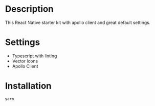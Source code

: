# Description
 This React Native starter kit with apollo client and great default settings.

# Settings
* Typescript with linting
* Vector Icons
* Apollo Client 

# Installation
```
yarn
```